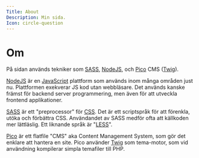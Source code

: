 ```yaml
---
Title: About
Description: Min sida.
Icon: circle-question
---
```


# Om

På sidan används tekniker som [SASS](https://sass-lang.com/), [NodeJS](https://nodejs.org/), och [Pico](https://picocms.org/) CMS ([Twig](https://twig.symfony.com/)).

[NodeJS](https://nodejs.org/) är en [JavaScript](https://www.javascript.com/) plattform som används inom många områden just nu. Plattformen exekverar JS kod utan webbläsare. Det används kanske främst för backend server programmering, men även för att utveckla frontend applikationer.

[SASS](https://sass-lang.com/) är ett "preprocessor" för [CSS](https://en.wikipedia.org/wiki/CSS). Det är ett scriptspråk för att förenkla, utöka och förbättra CSS. Användandet av SASS medför ofta att källkoden mer lättläslig. Ett liknande språk är "[LESS](https://lesscss.org/)".

[Pico](https://picocms.org/) är ett flatfile "CMS" aka Content Management System, som gör det enklare att hantera en site. Pico använder [Twig](https://twig.symfony.com/) som tema-motor, som vid användning kompilerar simpla temafiler till PHP.
